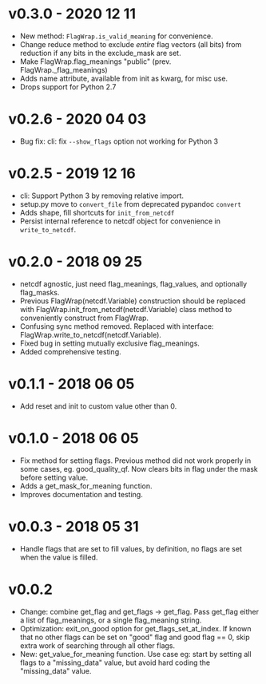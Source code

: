 # v0.3.0 - 2020 12 11
 - New method: `FlagWrap.is_valid_meaning` for convenience.
 - Change reduce method to exclude _entire_ flag vectors (all bits) from reduction if any bits in
   the exclude_mask are set.
 - Make FlagWrap.flag_meanings "public" (prev. FlagWrap._flag_meanings)
 - Adds name attribute, available from init as kwarg, for misc use.
 - Drops support for Python 2.7

# v0.2.6 - 2020 04 03
 - Bug fix: cli: fix `--show_flags` option not working for Python 3

# v0.2.5 - 2019 12 16
 - cli: Support Python 3 by removing relative import.
 - setup.py move to `convert_file` from deprecated pypandoc `convert`
 - Adds shape, fill shortcuts for `init_from_netcdf`
 - Persist internal reference to netcdf object for convenience in `write_to_netcdf`.

# v0.2.0 - 2018 09 25
 - netcdf agnostic, just need flag_meanings, flag_values, and optionally
flag_masks.
 - Previous FlagWrap(netcdf.Variable) construction should be replaced with
FlagWrap.init_from_netcdf(netcdf.Variable) class method to conveniently
construct from FlagWrap.
 - Confusing sync method removed. Replaced with interface:
FlagWrap.write_to_netcdf(netcdf.Variable).
 - Fixed bug in setting mutually exclusive flag_meanings.
 - Added comprehensive testing.

# v0.1.1 - 2018 06 05
 - Add reset and init to custom value other than 0.

# v0.1.0 - 2018 06 05
 - Fix method for setting flags. Previous method did not
    work properly in some cases, eg. good_quality_qf. Now
    clears bits in flag under the mask before setting value.
 - Adds a get_mask_for_meaning function.
 - Improves documentation and testing.

# v0.0.3 - 2018 05 31
 - Handle flags that are set to fill values, by definition, no flags are
    set when the value is filled.

# v0.0.2

 - Change: combine get_flag and get_flags -> get_flag. Pass get_flag
    either a list of flag_meanings, or a single flag_meaning string.
 - Optimization: exit_on_good option for get_flags_set_at_index. If known
    that no other flags can be set on "good" flag and good flag == 0, skip
    extra work of searching through all other flags.
 - New: get_value_for_meaning function. Use case eg: start by setting all 
    flags to a "missing_data" value, but avoid hard coding the "missing_data"
    value.
